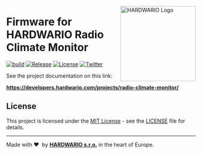 <a href="https://www.hardwario.com/"><img src="https://www.hardwario.com/ci/assets/hw-logo.svg" width="200" alt="HARDWARIO Logo" align="right"></a>

# Firmware for HARDWARIO Radio Climate Monitor

[![build](https://github.com/hardwario/twr-radio-climate-monitor/actions/workflows/main.yml/badge.svg)](https://github.com/hardwario/twr-radio-climate-monitor/actions/workflows/main.yml)
[![Release](https://img.shields.io/github/release/bigclownlabs/bcf-radio-climate-monitor.svg)](https://github.com/bigclownlabs/bcf-radio-climate-monitor/releases)
[![License](https://img.shields.io/github/license/bigclownlabs/bcf-radio-climate-monitor.svg)](https://github.com/bigclownlabs/bcf-radio-climate-monitor/blob/master/LICENSE)
[![Twitter](https://img.shields.io/twitter/follow/hardwario_en.svg?style=social&label=Follow)](https://twitter.com/hardwario_en)

See the project documentation on this link:

**https://developers.hardwario.com/projects/radio-climate-monitor/**

## License

This project is licensed under the [MIT License](https://opensource.org/licenses/MIT/) - see the [LICENSE](LICENSE) file for details.

---

Made with &#x2764;&nbsp; by [**HARDWARIO s.r.o.**](https://www.hardwario.com/) in the heart of Europe.
